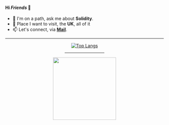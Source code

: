 #### Hi _Friends_ 👋
- 💬 I'm on a path, ask me about **Solidity**.
- 🌱 Place I want to visit, the **UK**, all of it
- 📫 Let's connect, via **[Mail](daphicx@gmail.com)**.

<div align=center>  
  <hr>
  
 [![Top Langs](https://github-readme-stats.vercel.app/api/top-langs/?username=MsHinata&theme=omni&am&layout=compact&langs_count=10)](https://github.com/MsHinata/github-readme-stats)  
  
<hr width="25%">
  
<img width=200 height=200 src="https://user-images.githubusercontent.com/77758884/156876700-2967a25d-56e2-4664-a9e6-53f88503f517.png">
</div>
